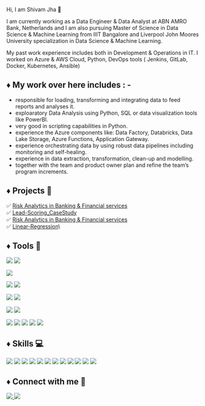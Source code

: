 Hi, I am Shivam Jha 👋 

I am currently working as a Data Engineer & Data Analyst at ABN AMRO Bank, Netherlands  and I am also pursuing Master of Science in Data Science & Machine Learning from IIIT Bangalore and Liverpool John Moores University specialization in Data Science & Machine Learning.

My past work experience includes both in Development & Operations in IT. I worked on Azure & AWS Cloud, Python, DevOps tools ( Jenkins, GitLab, Docker, Kubernetes, Ansible)

## ♦️ My work over here includes : -

- responsible for loading, transforming and integrating data to feed reports and analyses it.
- exploaratory Data Analysis using Python, SQL or data visualization tools like PowerBI.
- very good in scripting capabilities in Python.
- experience the Azure components like: Data Factory, Databricks, Data Lake Storage, Azure Functions, Application Gateway.
- experience orchestrating data by using robust data pipelines including monitoring and self-healing.
- experience in data extraction, transformation, clean-up and modelling.
- together with the team and product owner plan and refine the team’s program increments.


## ♦️ Projects 🚧

✅ [Risk Analytics in Banking & Financial services](https://github.com/jhashivam/EDA-Projects/tree/main/1-EDA_Case_Study)\
✅ [Lead-Scoring_CaseStudy](https://github.com/jhashivam/MSC-Assignment/tree/main/Lead-Scoring_CaseStudy)\
✅ [Risk Analytics in Banking & Financial services](https://github.com/jhashivam/EDA-Projects/tree/main/1-EDA_Case_Study)\
✅ [Linear-Regression](https://github.com/jhashivam/MSC-Assignment/tree/main/Linear-Regression_Assignment)\



## ♦️ Tools 🔨
![](https://img.shields.io/badge/Database-MySQL-informational?style=flat&logo=data:image/svg%2bxml;base64,<BASE64_DATA>)
![](https://img.shields.io/badge/Database-SQLServer-informational?style=flat&logo=data:image/svg%2bxml;base64,<BASE64_DATA>) 

![](https://img.shields.io/badge/Programming-Python-informational?style=flat&logo=data:image/svg%2bxml;base64,<BASE64_DATA>)


![](https://img.shields.io/badge/Cloud-Azure-informational?style=flat&logo=data:image/svg%2bxml;base64,<BASE64_DATA>)
![](https://img.shields.io/badge/Cloud-Aws-informational?style=flat&logo=data:image/svg%2bxml;base64,<BASE64_DATA>)

![](https://img.shields.io/badge/DataVisualization-Tableau-informational?style=flat&logo=data:image/svg%2bxml;base64,<BASE64_DATA>)
![](https://img.shields.io/badge/DataVisualization-PowerBI-informational?style=flat&logo=data:image/svg%2bxml;base64,<BASE64_DATA>)

![](https://img.shields.io/badge/Spreadsheet-Excel-informational?style=flat&logo=data:image/svg%2bxml;base64,<BASE64_DATA>)
![](https://img.shields.io/badge/Editor-VSCode-informational?style=flat&logo=data:image/svg%2bxml;base64,<BASE64_DATA>)

![](https://img.shields.io/badge/VersionControl-Git-informational?style=flat&logo=data:image/svg%2bxml;base64,<BASE64_DATA>)
![](https://img.shields.io/badge/VersionControl-BitBucket-informational?style=flat&logo=data:image/svg%2bxml;base64,<BASE64_DATA>)
![](https://img.shields.io/badge/DevOps-Docker-informational?style=flat&logo=data:image/svg%2bxml;base64,<BASE64_DATA>)
![](https://img.shields.io/badge/DevOps-Kubernetes-informational?style=flat&logo=data:image/svg%2bxml;base64,<BASE64_DATA>)
![](https://img.shields.io/badge/DevOps-AzureDevOps-informational?style=flat&logo=data:image/svg%2bxml;base64,<BASE64_DATA>)




## ♦️ Skills 💻
![](https://img.shields.io/badge/DataAnalysis-informational?style=flat&logo=data:image/svg%2bxml;base64,<BASE64_DATA>)
![](https://img.shields.io/badge/AzureDataEnginner-informational?style=flat&logo=data:image/svg%2bxml;base64,<BASE64_DATA>)
![](https://img.shields.io/badge/AzureCloud-informational?style=flat&logo=data:image/svg%2bxml;base64,<BASE64_DATA>)
![](https://img.shields.io/badge/AWSCloud-informational?style=flat&logo=data:image/svg%2bxml;base64,<BASE64_DATA>)
![](https://img.shields.io/badge/Python-informational?style=flat&logo=data:image/svg%2bxml;base64,<BASE64_DATA>)
![](https://img.shields.io/badge/ExploratoryDataAnalysis-informational?style=flat&logo=data:image/svg%2bxml;base64,<BASE64_DATA>)
![](https://img.shields.io/badge/HypothesisBuilding-informational?style=flat&logo=data:image/svg%2bxml;base64,<BASE64_DATA>)
![](https://img.shields.io/badge/Database-informational?style=flat&logo=data:image/svg%2bxml;base64,<BASE64_DATA>)
![](https://img.shields.io/badge/Statistics-informational?style=flat&logo=data:image/svg%2bxml;base64,<BASE64_DATA>)
![](https://img.shields.io/badge/FeatureEngineering-informational?style=flat&logo=data:image/svg%2bxml;base64,<BASE64_DATA>)
![](https://img.shields.io/badge/MachineLearning-informational?style=flat&logo=data:image/svg%2bxml;base64,<BASE64_DATA>)
![](https://img.shields.io/badge/TimeSeriesAnalysis-informational?style=flat&logo=data:image/svg%2bxml;base64,<BASE64_DATA>)


## ♦️ Connect with me 🔗
<p>
<a href="mailto:shivamjhads@gmail.com"> <img src="https://img.shields.io/badge/Gmail-D14836?style=for-the-badge&logo=gmail&logoColor=white"</a>
<a href="https://www.linkedin.com/in/jhashivam/"> <img src="https://img.shields.io/badge/LinkedIn-0077B5?style=for-the-badge&logo=linkedin&logoColor=white"</a> 
</p>

